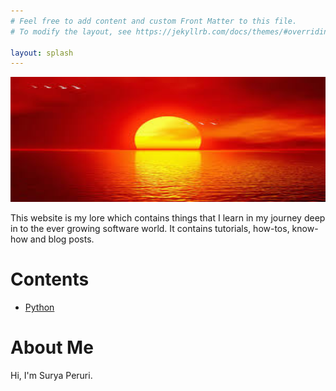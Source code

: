 ```yaml
---
# Feel free to add content and custom Front Matter to this file.
# To modify the layout, see https://jekyllrb.com/docs/themes/#overriding-theme-defaults

layout: splash
---
```

<img src="/images/risingsun.jpeg" width="720" height="200">

This website is my lore which contains things that I learn in my journey deep in to the ever growing software world. It contains tutorials, how-tos, know-how and blog posts.

# Contents
* [Python](/python)

# About Me

Hi, I'm Surya Peruri.